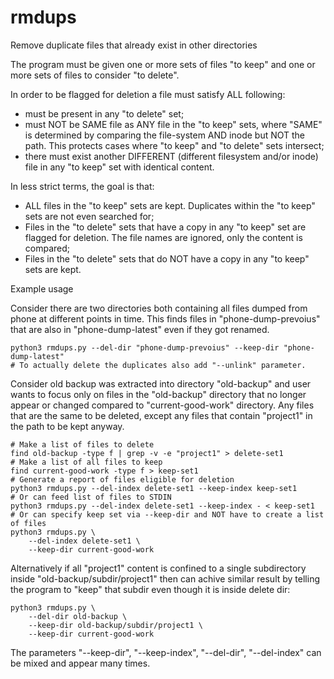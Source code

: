 # rmdups
Remove duplicate files that already exist in other directories

The program must be given one or more sets of files "to keep"
and one or more sets of files to consider "to delete".

In order to be flagged for deletion a file must satisfy ALL following:
 * must be present in any "to delete" set;
 * must NOT be SAME file as ANY file in the "to keep" sets, where "SAME" is
   determined by comparing the file-system AND inode but NOT the path.
   This protects cases where "to keep" and "to delete" sets intersect;
 * there must exist another DIFFERENT (different filesystem and/or inode)
   file in any "to keep" set with identical content.

In less strict terms, the goal is that:
 * ALL files in the "to keep" sets are kept.
   Duplicates within the "to keep" sets are not even searched for;
 * Files in the "to delete" sets that have a copy in any "to keep" set are
   flagged for deletion.
   The file names are ignored, only the content is compared;
 * Files in the "to delete" sets that do NOT have a copy in any "to keep" sets
   are kept.

Example usage

Consider there are two directories both containing all files dumped from phone at different points in time.
This finds files in "phone-dump-prevoius" that are also in "phone-dump-latest" even if they got renamed.

    python3 rmdups.py --del-dir "phone-dump-prevoius" --keep-dir "phone-dump-latest"
    # To actually delete the duplicates also add "--unlink" parameter.

Consider old backup was extracted into directory "old-backup" and user wants to focus only on files
in the "old-backup" directory that no longer appear or changed compared to "current-good-work" directory.
Any files that are the same to be deleted, except any files that contain "project1" in the path to be kept anyway.

    # Make a list of files to delete
    find old-backup -type f | grep -v -e "project1" > delete-set1
    # Make a list of all files to keep
    find current-good-work -type f > keep-set1
    # Generate a report of files eligible for deletion
    python3 rmdups.py --del-index delete-set1 --keep-index keep-set1
    # Or can feed list of files to STDIN
    python3 rmdups.py --del-index delete-set1 --keep-index - < keep-set1
    # Or can specify keep set via --keep-dir and NOT have to create a list of files
    python3 rmdups.py \
        --del-index delete-set1 \
        --keep-dir current-good-work

Alternatively if all "project1" content is confined to a single subdirectory inside "old-backup/subdir/project1"
then can achive similar result by telling the program to "keep" that subdir even though it is inside delete dir:

    python3 rmdups.py \
        --del-dir old-backup \
        --keep-dir old-backup/subdir/project1 \
        --keep-dir current-good-work

The parameters "--keep-dir", "--keep-index", "--del-dir", "--del-index" can be mixed and appear many times.
